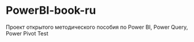 # PowerBI-book-ru
Проект открытого методического пособия по Power BI, Power Query, Power Pivot
Test

